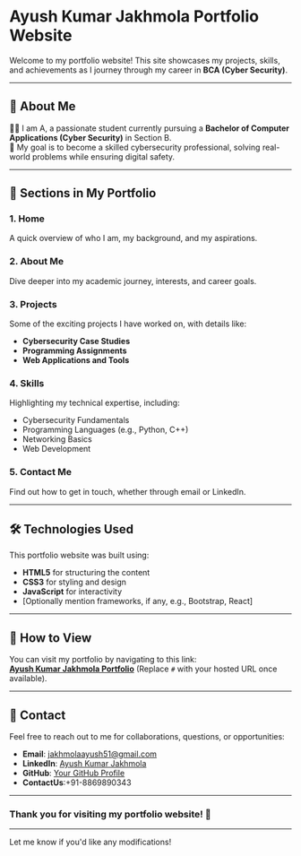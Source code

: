 
# Ayush Kumar Jakhmola Portfolio Website  

Welcome to my portfolio website! This site showcases my projects, skills, and achievements as I journey through my career in **BCA (Cyber Security)**.  

---

## 🚀 About Me  
👩‍🎓 I am A, a passionate student currently pursuing a **Bachelor of Computer Applications (Cyber Security)** in Section B.  
🎯 My goal is to become a skilled cybersecurity professional, solving real-world problems while ensuring digital safety.  

---

## 📂 Sections in My Portfolio  

### 1. **Home**  
A quick overview of who I am, my background, and my aspirations.  

### 2. **About Me**  
Dive deeper into my academic journey, interests, and career goals.  

### 3. **Projects**  
Some of the exciting projects I have worked on, with details like:  
- **Cybersecurity Case Studies**  
- **Programming Assignments**  
- **Web Applications and Tools**  

### 4. **Skills**  
Highlighting my technical expertise, including:  
- Cybersecurity Fundamentals  
- Programming Languages (e.g., Python, C++)  
- Networking Basics  
- Web Development  

### 5. **Contact Me**  
Find out how to get in touch, whether through email or LinkedIn.  

---

## 🛠️ Technologies Used  
This portfolio website was built using:  
- **HTML5** for structuring the content  
- **CSS3** for styling and design  
- **JavaScript** for interactivity  
- [Optionally mention frameworks, if any, e.g., Bootstrap, React]  

---

## 🌟 How to View  
You can visit my portfolio by navigating to this link:  
**[Ayush Kumar Jakhmola Portfolio](#)** (Replace `#` with your hosted URL once available).  

---

## 📧 Contact  
Feel free to reach out to me for collaborations, questions, or opportunities:  
- **Email**: jakhmolaayush51@gmail.com  
- **LinkedIn**: [Ayush Kumar Jakhmola](www.linkedin.com/in/ayush-jakhmola-)  
- **GitHub**: [Your GitHub Profile](#)  
- **ContactUs**:+91-8869890343 
---

### Thank you for visiting my portfolio website! 🚀  

---

Let me know if you'd like any modifications!
